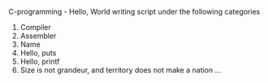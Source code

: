C-programming - Hello, World
writing script under the following categories
1. Compiler 
2. Assembler
3. Name
4. Hello, puts 
5. Hello, printf 
6. Size is not grandeur, and territory does not make a nation 
...

